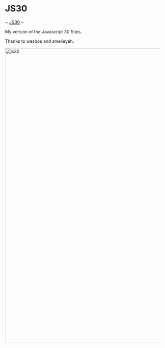 # JS30 

~ [JS30](https://dokinqs.github.io/JS30/) ~

My version of the Javascript 30 Sites. 

Thanks to wesbos and amelieyeh. 

<img width="960" alt="js30" src="https://user-images.githubusercontent.com/22225317/34317997-6f4d6708-e78a-11e7-9bd2-688080611aa9.png">